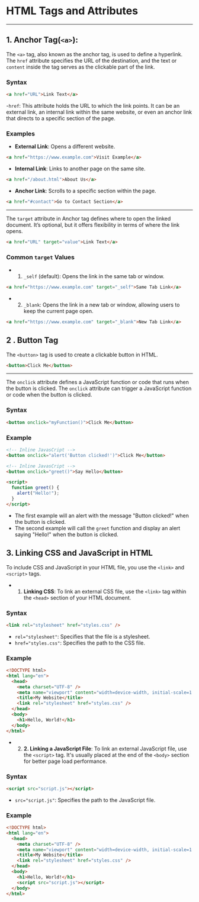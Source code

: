 # HTML Tags and Attributes

---

## 1. Anchor Tag(`<a>`):

The `<a>` tag, also known as the anchor tag, is used to define a hyperlink. The `href` attribute specifies the URL of the destination, and the text or `content` inside the tag serves as the clickable part of the link.

### Syntax

```html
<a href="URL">Link Text</a>
```

-`href`: This attribute holds the URL to which the link points. It can be an external link, an internal link within the same website, or even an anchor link that directs to a specific section of the page.

### Examples

- **External Link**: Opens a different website.

```html
<a href="https://www.example.com">Visit Example</a>
```

- **Internal Link**: Links to another page on the same site.

```html
<a href="/about.html">About Us</a>
```

- **Anchor Link**: Scrolls to a specific section within the page.

```html
<a href="#contact">Go to Contact Section</a>
```

---

The `target` attribute in Anchor tag defines where to open the linked document. It’s optional, but it offers flexibility in terms of where the link opens.

```html
<a href="URL" target="value">Link Text</a>
```

### Common `target` Values

- 1. `_self` (default): Opens the link in the same tab or window.

```html
<a href="https://www.example.com" target="_self">Same Tab Link</a>
```

- 2. `_blank`: Opens the link in a new tab or window, allowing users to keep the current page open.

```html
<a href="https://www.example.com" target="_blank">New Tab Link</a>
```

## 2 . Button Tag

The `<button>` tag is used to create a clickable button in HTML.

```html
<button>Click Me</button>
```

---

The `onclick` attribute defines a JavaScript function or code that runs when the button is clicked. The `onclick` attribute can trigger a JavaScript function or code when the button is clicked.

### Syntax

```html
<button onclick="myFunction()">Click Me</button>
```

### Example

```html
<!-- Inline JavasCript -->
<button onclick="alert('Button clicked!')">Click Me</button>

<!-- Inline JavasCript -->
<button onclick="greet()">Say Hello</button>

<script>
  function greet() {
    alert("Hello!");
  }
</script>
```

- The first example will an alert with the message "Button clicked!" when the button is clicked.
- The second example will call the `greet` function and display an alert saying "Hello!" when the button is clicked.

## 3. Linking CSS and JavaScript in HTML

To include CSS and JavaScript in your HTML file, you use the `<link>` and `<script>` tags.

- 1. **Linking CSS**: To link an external CSS file, use the `<link>` tag within the `<head>` section of your HTML document.

### Syntax

```html
<link rel="stylesheet" href="styles.css" />
```

- `rel="stylesheet"`: Specifies that the file is a stylesheet.
- `href="styles.css"`: Specifies the path to the CSS file.

### Example

```html
<!DOCTYPE html>
<html lang="en">
  <head>
    <meta charset="UTF-8" />
    <meta name="viewport" content="width=device-width, initial-scale=1.0" />
    <title>My Website</title>
    <link rel="stylesheet" href="styles.css" />
  </head>
  <body>
    <h1>Hello, World!</h1>
  </body>
</html>
```

- 2. **2. Linking a JavaScript File**: To link an external JavaScript file, use the `<script>` tag. It's usually placed at the end of the `<body>` section for better page load performance.

### Syntax

```html
<script src="script.js"></script>
```

- `src="script.js"`: Specifies the path to the JavaScript file.

### Example

```html
<!DOCTYPE html>
<html lang="en">
  <head>
    <meta charset="UTF-8" />
    <meta name="viewport" content="width=device-width, initial-scale=1.0" />
    <title>My Website</title>
    <link rel="stylesheet" href="styles.css" />
  </head>
  <body>
    <h1>Hello, World!</h1>
    <script src="script.js"></script>
  </body>
</html>
```
